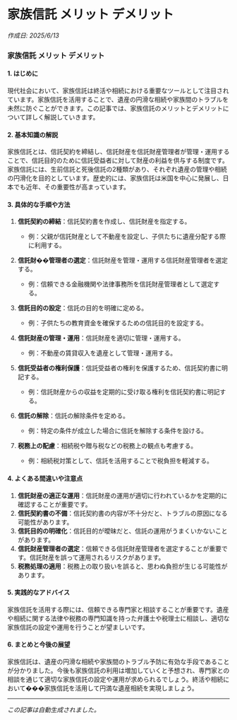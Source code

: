 # 家族信託 メリット デメリット

*作成日: 2025/6/13*

### 家族信託 メリット デメリット

#### 1. はじめに
現代社会において、家族信託は終活や相続における重要なツールとして注目されています。家族信託を活用することで、遺産の円滑な相続や家族間のトラブルを未然に防ぐことができます。この記事では、家族信託のメリットとデメリットについて詳しく解説していきます。

#### 2. 基本知識の解説
家族信託とは、信託契約を締結し、信託財産を信託財産管理者が管理・運用することで、信託目的のために信託受益者に対して財産の利益を供与する制度です。家族信託には、生前信託と死後信託の2種類があり、それぞれ遺産の管理や相続の円滑化を目的としています。歴史的には、家族信託は米国を中心に発展し、日本でも近年、その重要性が高まっています。

#### 3. 具体的な手順や方法
1. **信託契約の締結**：信託契約書を作成し、信託財産を指定する。
   - 例：父親が信託財産として不動産を設定し、子供たちに遺産分配する際に利用する。
   
2. **信託財��管理者の選定**：信託財産を管理・運用する信託財産管理者を選定する。
   - 例：信頼できる金融機関や法律事務所を信託財産管理者として選定する。

3. **信託目的の設定**：信託の目的を明確に定める。
   - 例：子供たちの教育資金を確保するための信託目的を設定する。

4. **信託財産の管理・運用**：信託財産を適切に管理・運用する。
   - 例：不動産の賃貸収入を遺産として管理・運用する。

5. **信託受益者の権利保護**：信託受益者の権利を保護するため、信託契約書に明記する。
   - 例：信託財産からの収益を定期的に受け取る権利を信託契約書に明記する。

6. **信託の解除**：信託の解除条件を定める。
   - 例：特定の条件が成立した場合に信託を解除する条件を設ける。

7. **税務上の配慮**：相続税や贈与税などの税務上の観点も考慮する。
   - 例：相続税対策として、信託を活用することで税負担を軽減する。

#### 4. よくある間違いや注意点
1. **信託財産の適正な運用**：信託財産の運用が適切に行われているかを定期的に確認することが重要です。
2. **信託契約書の不備**：信託契約書の内容が不十分だと、トラブルの原因になる可能性があります。
3. **信託目的の明確化**：信託目的が曖昧だと、信託の運用がうまくいかないことがあります。
4. **信託財産管理者の選定**：信頼できる信託財産管理者を選定することが重要です。信託財産を誤って運用されるリスクがあります。
5. **税務処理の適用**：税務上の取り扱いを誤ると、思わぬ負担が生じる可能性があります。

#### 5. 実践的なアドバイス
家族信託を活用する際には、信頼できる専門家と相談することが重要です。遺産や相続に関する法律や税務の専門知識を持った弁護士や税理士に相談し、適切な家族信託の設定や運用を行うことが望ましいです。

#### 6. まとめと今後の展望
家族信託は、遺産の円滑な相続や家族間のトラブル予防に有効な手段であることが分かりました。今後も家族信託の利用は増加していくと予想され、専門家との相談を通じて適切な家族信託の設定や運用が求められるでしょう。終活や相続において���家族信託を活用して円満な遺産相続を実現しましょう。

---
*この記事は自動生成されました。*